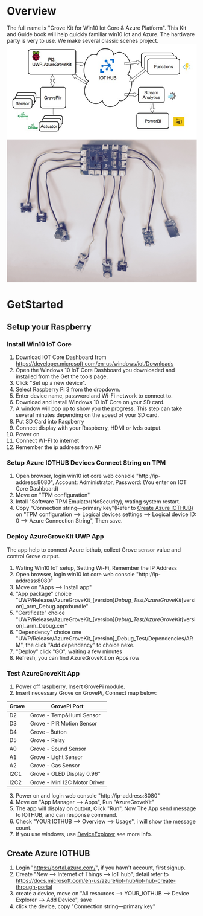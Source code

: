 # Overview
The full name is "Grove Kit for Win10 Iot Core & Azure Platform". This Kit and Guide book will help quickly familiar win10 Iot and Azure. The hardware party is very to use. We make several classic scenes project.
![Data flow](data-flow.png)
![Physical](physical.jpg)

# GetStarted
## Setup your Raspberry
### Install Win10 IoT Core
1. Download IOT Core Dashboard from https://developer.microsoft.com/en-us/windows/iot/Downloads
2. Open the Windows 10 IoT Core Dashboard you downloaded and installed from the Get the tools page.
3. Click "Set up a new device".
4. Select Raspberry Pi 3 from the dropdown.
5. Enter device name, password and Wi-Fi network to connect to.
6. Download and install Windows 10 IoT Core on your SD card.
7. A window will pop up to show you the progress. This step can take several minutes depending on the speed of your SD card.
8. Put SD Card into Raspberry
9. Connect display with your Raspberry, HDMI or lvds output.
10. Power on 
11. Connect WI-FI to internet
12. Remember the ip address from AP

### Setup Azure IOTHUB Devices Connect String on TPM
1. Open browser, login win10 iot core web console "http://ip-address:8080", Account: Administrator, Password: (You enter on IOT Core Dashboard)
1. Move on "TPM configuration"
2. Intall "Software TPM Emulator(NoSecurity), wating system restart.
3. Copy "Connection string—primary key"(Refer to [Create Azure IOTHUB](https://github.com/Seeed-Studio/AzureGroveKit#create-azure-iothub)) on "TPM configuration --> Logical devices settings --> Logical device ID: 0 --> Azure Connection String", Then save.

### Deploy AzureGroveKit UWP App
The app help to connect Azure iothub, collect Grove sensor value and control Grove output.
1. Wating Win10 IoT setup, Setting Wi-Fi, Remember the IP Address
2. Open browser, login win10 iot core web console "http://ip-address:8080"
3. Move on "Apps --> Install app"
4. "App package" choice "UWP/Release/AzureGroveKit_[version]_Debug_Test/AzureGroveKit_[version]_arm_Debug.appxbundle"
5. "Certificate" choice "UWP/Release/AzureGroveKit_[version]_Debug_Test/AzureGroveKit_[version]_arm_Debug.cer"
6. "Dependency" choice one "UWP/Release/AzureGroveKit_[version]_Debug_Test/Dependencies/ARM", the click "Add dependency" to choice nexe.
5. "Deploy" click "GO", waiting a few minutes
6. Refresh, you can find AzureGroveKit on Apps row

### Test AzureGroveKit App
1. Power off raspberry, Insert GrovePi module.
2. Insert necessary Grove on GrovePi, Connect map below:

  Grove| GrovePi Port
  -----| ------------
  D2   | Grove - Temp&Humi Sensor
  D3   | Grove - PIR Motion Sensor
  D4   | Grove – Button
  D5   | Grove - Relay
  A0   | Grove - Sound Sensor
  A1   | Grove - Light Sensor
  A2   | Grove - Gas Sensor
  I2C1 | Grove - OLED Display 0.96"
  I2C2 | Grove - Mini I2C Motor Driver
3. Power on and login web console "http://ip-address:8080"
4. Move on "App Manager --> Apps", Run "AzureGroveKit"
5. The app will display on output, Click "Run", Now The App send message to IOTHUB, and can response command.
6. Check "YOUR IOTHUB --> Overview --> Usage", i will show the message count.
7. If you use windows, use [DeviceExplorer](https://github.com/Azure/azure-iot-sdk-csharp/tree/master/tools/DeviceExplorer) see more info.

## Create Azure IOTHUB 
1. Login "https://portal.azure.com/", if you havn't account, first signup.
2. Create "New --> Internet of Things --> IoT hub", detail refer to https://docs.microsoft.com/en-us/azure/iot-hub/iot-hub-create-through-portal
3. create a device, move on "All resources --> YOUR_IOTHUB --> Device Explorer --> Add Device", save
4. click the device, copy "Connection string—primary key"
